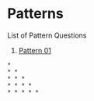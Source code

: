 # Patterns
List of Pattern Questions

1. [Pattern 01](pattern01.cpp)
```
* 
* *
* * *
* * * *
* * * * *
```